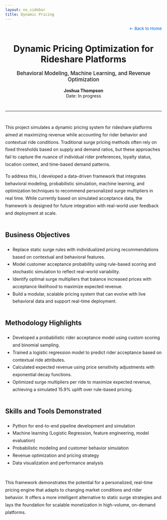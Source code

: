 ```yaml
---
layout: no_sidebar
title: Dynamic Pricing
---
```


<div style="text-align: right; margin-top: 10px;">
  <a href="https://joshht92.github.io/joshht92/" style="font-size: 0.95em; text-decoration: none; color: #0366d6;">← Back to Home</a>
</div>



<div style="text-align: center; margin-top: 40px; margin-bottom: 40px;">
  <h1>Dynamic Pricing Optimization for Rideshare Platforms</h1>
  <p style="font-size: 1.2em; font-weight: 500;">
    Behavioral Modeling, Machine Learning, and Revenue Optimization
  </p>
  <p><strong>Joshua Thompson</strong><br>
  Date: In progress</p>
</div>

<hr style="margin: 40px 0;">

<div style="max-width: 900px; margin: 0 auto; font-size: 1em; line-height: 1.7;">

  <p>
    This project simulates a dynamic pricing system for rideshare platforms aimed at maximizing revenue while accounting for rider behavior and contextual ride conditions. Traditional surge pricing methods often rely on fixed thresholds based on supply and demand ratios, but these approaches fail to capture the nuance of individual rider preferences, loyalty status, location context, and time-based demand patterns.
  </p>

  <p>
    To address this, I developed a data-driven framework that integrates behavioral modeling, probabilistic simulation, machine learning, and optimization techniques to recommend personalized surge multipliers in real time. While currently based on simulated acceptance data, the framework is designed for future integration with real-world user feedback and deployment at scale.
  </p>

  <h2 style="margin-top: 40px;">Business Objectives</h2>
  <ul>
    <li>Replace static surge rules with individualized pricing recommendations based on contextual and behavioral features.</li>
    <li>Model customer acceptance probability using rule-based scoring and stochastic simulation to reflect real-world variability.</li>
    <li>Identify optimal surge multipliers that balance increased prices with acceptance likelihood to maximize expected revenue.</li>
    <li>Build a modular, scalable pricing system that can evolve with live behavioral data and support real-time deployment.</li>
  </ul>

  <h2 style="margin-top: 40px;">Methodology Highlights</h2>
  <ul>
    <li>Developed a probabilistic rider acceptance model using custom scoring and binomial sampling.</li>
    <li>Trained a logistic regression model to predict rider acceptance based on contextual ride attributes.</li>
    <li>Calculated expected revenue using price sensitivity adjustments with exponential decay functions.</li>
    <li>Optimized surge multipliers per ride to maximize expected revenue, achieving a simulated 15.9% uplift over rule-based pricing.</li>
  </ul>

  <h2 style="margin-top: 40px;">Skills and Tools Demonstrated</h2>
  <ul>
    <li>Python for end-to-end pipeline development and simulation</li>
    <li>Machine learning (Logistic Regression, feature engineering, model evaluation)</li>
    <li>Probabilistic modeling and customer behavior simulation</li>
    <li>Revenue optimization and pricing strategy</li>
    <li>Data visualization and performance analysis</li>
  </ul>

  <p style="margin-top: 40px;">
    This framework demonstrates the potential for a personalized, real-time pricing engine that adapts to changing market conditions and rider behavior. It offers a more intelligent alternative to static surge strategies and lays the foundation for scalable monetization in high-volume, on-demand platforms.
  </p>
</div>


